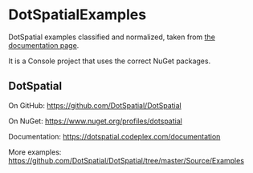 # DotSpatialExamples

DotSpatial examples classified and normalized, taken from [the documentation page](
https://dotspatial.codeplex.com/wikipage?title=Desktop_SampleCode).

It is a Console project that uses the correct NuGet packages.


## DotSpatial

On GitHub: https://github.com/DotSpatial/DotSpatial

On NuGet: https://www.nuget.org/profiles/dotspatial

Documentation: https://dotspatial.codeplex.com/documentation

More examples: https://github.com/DotSpatial/DotSpatial/tree/master/Source/Examples
